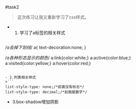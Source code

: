 #task2
>这次练习让我又重新学习了css样式。

 - 1. 学习了a标签的相关样式
 >```
 /*a去掉下划线*/
 a{
 	text-decoration:none;
 }

 /*a各种形态显示的颜色*/
 a:link{color:white;}
 a:active{color:blue;}
 a:visited{color:yellow;}
 a:hover{color:red;}
 ```

 - 2.列表相关样式
 >```
 list-style-type: none;/*前面没有标志*/
 list-style-type: decimal;/*前面是数字*/
 ```

 - 3.box-shadow增加阴影